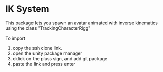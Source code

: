 # IK System

This package lets you spawn an avatar animated with inverse kinematics using the class "TrackingCharacterRigg"

To import
1. copy the ssh clone link.
2. open the unity package manager
3. cklick on the pluss sign, and add git package
4. paste the link and press enter
